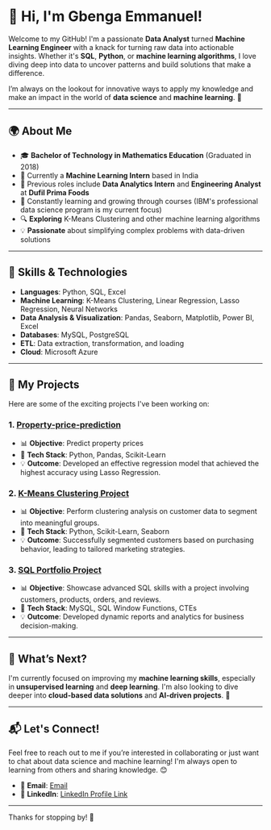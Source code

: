 # 👋 Hi, I'm Gbenga Emmanuel! 

Welcome to my GitHub! I'm a passionate **Data Analyst** turned **Machine Learning Engineer** with a knack for turning raw data into actionable insights. Whether it's **SQL**, **Python**, or **machine learning algorithms**, I love diving deep into data to uncover patterns and build solutions that make a difference.

I’m always on the lookout for innovative ways to apply my knowledge and make an impact in the world of **data science** and **machine learning**. 🚀

---

## 🌍 About Me

- 🎓 **Bachelor of Technology in Mathematics Education** (Graduated in 2018)
- 💼 Currently a **Machine Learning Intern** based in India
- 💼 Previous roles include **Data Analytics Intern** and **Engineering Analyst** at **Dufil Prima Foods**
- 🌱 Constantly learning and growing through courses (IBM's professional data science program is my current focus)
- 🔍 **Exploring** K-Means Clustering and other machine learning algorithms
- 💡 **Passionate** about simplifying complex problems with data-driven solutions

---

## 🔧 Skills & Technologies

- **Languages**: Python, SQL, Excel
- **Machine Learning**: K-Means Clustering, Linear Regression, Lasso Regression, Neural Networks
- **Data Analysis & Visualization**: Pandas, Seaborn, Matplotlib, Power BI, Excel
- **Databases**: MySQL, PostgreSQL
- **ETL**: Data extraction, transformation, and loading
- **Cloud**: Microsoft Azure

---

## 📂 My Projects

Here are some of the exciting projects I've been working on:

### 1. **[Property-price-prediction](https://github.com/Gbenga95/Property-price-prediction)**
   - 📊 **Objective**: Predict property prices
   - 🔧 **Tech Stack**: Python, Pandas, Scikit-Learn
   - 💡 **Outcome**: Developed an effective regression model that achieved the highest accuracy using Lasso Regression.

### 2. **[K-Means Clustering Project](https://github.com/Gbenga95/Clustering_Analysis)**
   - 📊 **Objective**: Perform clustering analysis on customer data to segment into meaningful groups.
   - 🔧 **Tech Stack**: Python, Scikit-Learn, Seaborn
   - 💡 **Outcome**: Successfully segmented customers based on purchasing behavior, leading to tailored marketing strategies.

### 3. **[SQL Portfolio Project](https://github.com/Gbenga95/CTE_PROJECT)**
   - 📊 **Objective**: Showcase advanced SQL skills with a project involving customers, products, orders, and reviews.
   - 🔧 **Tech Stack**: MySQL, SQL Window Functions, CTEs
   - 💡 **Outcome**: Developed dynamic reports and analytics for business decision-making.

---

## 🚀 What’s Next?

I'm currently focused on improving my **machine learning skills**, especially in **unsupervised learning** and **deep learning**. I'm also looking to dive deeper into **cloud-based data solutions** and **AI-driven projects**. 🌱

---

## 📬 Let's Connect!

Feel free to reach out to me if you’re interested in collaborating or just want to chat about data science and machine learning! I'm always open to learning from others and sharing knowledge. 😊

- 📧 **Email**: [Email](gbengaemmanuel450@gmail.com)
- 💼 **LinkedIn**: [LinkedIn Profile Link](https://www.linkedin.com/in/gbenga-emmanuel-936a731a3/)
  

---

Thanks for stopping by! 👋
